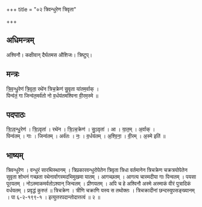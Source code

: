 +++
title = "०२ त्रिवन्धुरेण त्रिवृता"

+++
## अधिमन्त्रम्
अश्विनौ। कक्षीवान् दैर्घतमस औशिजः। त्रिष्टुप्।

## मन्त्रः
त्रि॒व॒न्धु॒रेण॑ त्रि॒वृता॒ रथे॑न त्रिच॒क्रेण॑ सु॒वृता या॑तम॒र्वाक् ।  
पिन्व॑तं॒ गा जिन्व॑त॒मर्व॑तो नो व॒र्धय॑तमश्विना वी॒रम॒स्मे ॥

## पदपाठः
त्रि॒ऽव॒न्धु॒रेण॑ । त्रि॒ऽवृता॑ । रथे॑न । त्रि॒ऽच॒क्रेण॑ । सु॒ऽवृता॑ । आ । या॒त॒म् । अ॒र्वाक् ।  
पिन्व॑तम् । गाः । जिन्व॑तम् । अर्व॑तः । नः॒ । व॒र्धय॑तम् । अ॒श्वि॒ना॒ । वी॒रम् । अ॒स्मे इति॑ ॥

## भाष्यम्
त्रिवन्धुरेण । वन्धुरं सारथिस्थानम् । त्रिप्रकारवन्धुरोपेतेन त्रिवृता त्रिधा वर्तमानेन त्रिचक्रेण चक्रत्रयोपेतेन सुवृता शोभनं गच्छता रथेनार्वागस्मदभिमुखमा यातम् । आगच्छतम् । आगत्य चास्मदीया गाः पिन्वतम् । पयसा पूरयतम् । नोऽस्माकमर्वतोऽश्वान् जिन्वतम् । प्रीणयतम् । अपि च हे अश्विनौ अस्मे अस्माकं वीरं पुत्रादिकं वर्धयतम् । प्रवृद्धं कुरुतं ॥ त्रिचक्रेण । त्रीणि चक्राणि यस्य स तथोक्तः । त्रिचक्रादीनां छन्दस्युपसङ्ख्यानम् । पा ६-२-१९९-१ । इत्युत्तरपदान्तोदात्तत्वं ॥ २ ॥